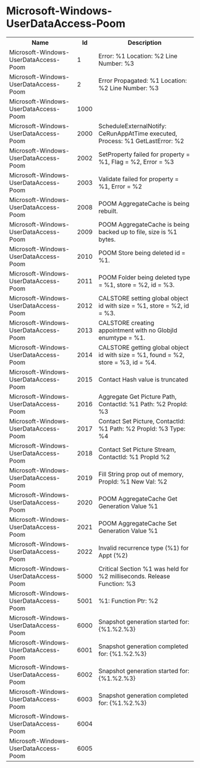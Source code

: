 # Microsoft-Windows-UserDataAccess-Poom

<table>
<colgroup><col/><col/><col/></colgroup>
<tr><th>Name</th><th>Id</th><th>Description</th></tr>
<tr><td>Microsoft-Windows-UserDataAccess-Poom</td><td>1</td><td>Error: %1 Location: %2 Line Number: %3</td></tr>
<tr><td>Microsoft-Windows-UserDataAccess-Poom</td><td>2</td><td>Error Propagated: %1 Location: %2 Line Number: %3</td></tr>
<tr><td>Microsoft-Windows-UserDataAccess-Poom</td><td>1000</td><td></td></tr>
<tr><td>Microsoft-Windows-UserDataAccess-Poom</td><td>2000</td><td>ScheduleExternalNotify: CeRunAppAtTime executed, Process: %1 GetLastError: %2</td></tr>
<tr><td>Microsoft-Windows-UserDataAccess-Poom</td><td>2002</td><td>SetProperty failed for property = %1, Flag = %2, Error = %3</td></tr>
<tr><td>Microsoft-Windows-UserDataAccess-Poom</td><td>2003</td><td>Validate failed for property = %1, Error = %2</td></tr>
<tr><td>Microsoft-Windows-UserDataAccess-Poom</td><td>2008</td><td>POOM AggregateCache is being rebuilt.</td></tr>
<tr><td>Microsoft-Windows-UserDataAccess-Poom</td><td>2009</td><td>POOM AggregateCache is being backed up to file, size is %1 bytes.</td></tr>
<tr><td>Microsoft-Windows-UserDataAccess-Poom</td><td>2010</td><td>POOM Store being deleted id = %1.</td></tr>
<tr><td>Microsoft-Windows-UserDataAccess-Poom</td><td>2011</td><td>POOM Folder being deleted type = %1, store = %2, id = %3.</td></tr>
<tr><td>Microsoft-Windows-UserDataAccess-Poom</td><td>2012</td><td>CALSTORE setting global object id with size = %1, store = %2, id = %3.</td></tr>
<tr><td>Microsoft-Windows-UserDataAccess-Poom</td><td>2013</td><td>CALSTORE creating appointment with no GlobjId enumtype = %1.</td></tr>
<tr><td>Microsoft-Windows-UserDataAccess-Poom</td><td>2014</td><td>CALSTORE getting global object id with size = %1, found = %2, store = %3, id = %4.</td></tr>
<tr><td>Microsoft-Windows-UserDataAccess-Poom</td><td>2015</td><td>Contact Hash value is truncated</td></tr>
<tr><td>Microsoft-Windows-UserDataAccess-Poom</td><td>2016</td><td>Aggregate Get Picture Path, ContactId: %1 Path: %2 PropId: %3</td></tr>
<tr><td>Microsoft-Windows-UserDataAccess-Poom</td><td>2017</td><td>Contact Set Picture, ContactId: %1 Path: %2 PropId: %3 Type: %4</td></tr>
<tr><td>Microsoft-Windows-UserDataAccess-Poom</td><td>2018</td><td>Contact Set Picture Stream, ContactId: %1 PropId %2</td></tr>
<tr><td>Microsoft-Windows-UserDataAccess-Poom</td><td>2019</td><td>Fill String prop out of memory, PropId: %1 New Val: %2</td></tr>
<tr><td>Microsoft-Windows-UserDataAccess-Poom</td><td>2020</td><td>POOM AggregateCache Get Generation Value %1 </td></tr>
<tr><td>Microsoft-Windows-UserDataAccess-Poom</td><td>2021</td><td>POOM AggregateCache Set Generation Value %1 </td></tr>
<tr><td>Microsoft-Windows-UserDataAccess-Poom</td><td>2022</td><td>Invalid recurrence type (%1) for Appt (%2)</td></tr>
<tr><td>Microsoft-Windows-UserDataAccess-Poom</td><td>5000</td><td>Critical Section %1 was held for %2 milliseconds. Release Function: %3</td></tr>
<tr><td>Microsoft-Windows-UserDataAccess-Poom</td><td>5001</td><td>%1: Function Ptr: %2</td></tr>
<tr><td>Microsoft-Windows-UserDataAccess-Poom</td><td>6000</td><td>Snapshot generation started for: {%1.%2.%3}</td></tr>
<tr><td>Microsoft-Windows-UserDataAccess-Poom</td><td>6001</td><td>Snapshot generation completed for: {%1.%2.%3}</td></tr>
<tr><td>Microsoft-Windows-UserDataAccess-Poom</td><td>6002</td><td>Snapshot generation started for: {%1.%2.%3}</td></tr>
<tr><td>Microsoft-Windows-UserDataAccess-Poom</td><td>6003</td><td>Snapshot generation completed for: {%1.%2.%3}</td></tr>
<tr><td>Microsoft-Windows-UserDataAccess-Poom</td><td>6004</td><td></td></tr>
<tr><td>Microsoft-Windows-UserDataAccess-Poom</td><td>6005</td><td></td></tr>
</table>
